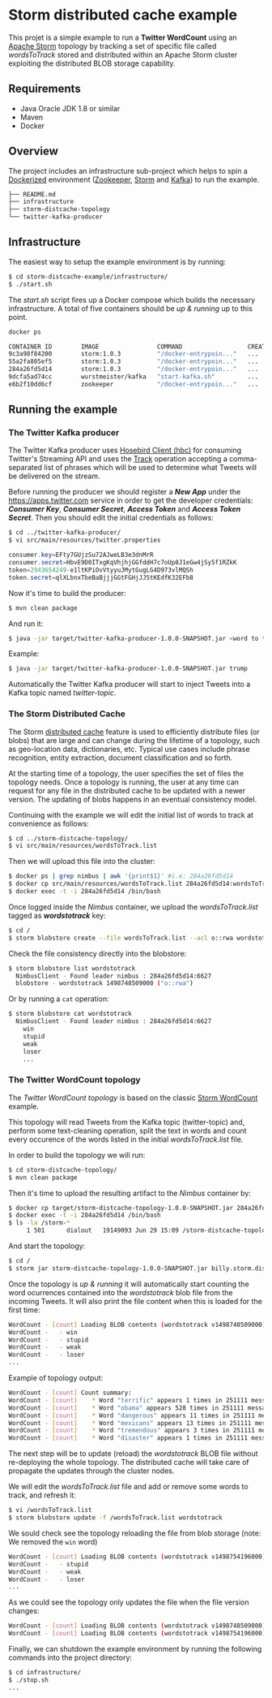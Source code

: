 # Storm distributed cache example

This projet is a simple example to run a **Twitter WordCount** using an [Apache Storm](http://storm.apache.org) topology by tracking a set of specific file called *wordsToTrack* stored and distributed within an Apache Storm cluster exploiting the distributed BLOB storage capability.

## Requirements

* Java Oracle JDK 1.8 or similar
* Maven
* Docker

## Overview

The project includes an infrastructure sub-project which helps to spin a [Dockerized](https://www.docker.com) environment ([Zookeeper](https://zookeeper.apache.org), [Storm](http://storm.apache.org) and [Kafka](https://kafka.apache.org)) to run the example.

```bash
├── README.md
├── infrastructure
├── storm-distcache-topology
└── twitter-kafka-producer
```

## Infrastructure

The easiest way to setup the example environment is by running:

```bash
$ cd storm-distcache-example/infrastructure/
$ ./start.sh
```

The *start.sh* script fires up a Docker compose which builds the necessary infrastructure. A total of five containers should be *up & running* up to this point.

```bash
docker ps

CONTAINER ID        IMAGE                COMMAND                  CREATED   STATUS              PORTS                      NAMES
9c3a98f84200        storm:1.0.3          "/docker-entrypoin..."   ...        ...                                         supervisor
55a2fa805ef5        storm:1.0.3          "/docker-entrypoin..."   ...        ...          0.0.0.0:8080->8080/tcp         ui
284a26fd5d14        storm:1.0.3          "/docker-entrypoin..."   ...        ...          0.0.0.0:6627->6627/tcp         nimbus
9dcfa5ad74cc        wurstmeister/kafka   "start-kafka.sh"         ...        ...          0.0.0.0:9092->9092/tcp         kafka
e6b2f10dd6cf        zookeeper            "/docker-entrypoin..."   ...        ...          2181/tcp, 2888/tcp, 3888/tcp   zookeeper
```

## Running the example

### The Twitter Kafka producer

The Twitter Kafka producer uses [Hosebird Client (hbc)](https://github.com/twitter/hbc) for consuming Twitter's Streaming API and uses the [Track](https://dev.twitter.com/streaming/overview/request-parameters#track) operation accepting a comma-separated list of phrases which will be used to determine what Tweets will be delivered on the stream.

Before running the producer we should register a ***New App*** under the https://apps.twitter.com service in order to get the developer credentials: ***Consumer Key***, ***Consumer Secret***, ***Access Token*** and ***Access Token Secret***. Then you should edit the initial credentials as follows:

```bash
$ cd ../twitter-kafka-producer/
$ vi src/main/resources/twitter.properties
```

```java
consumer.key=EFty7GUjzSu72AJweLB3e3dnMrR
consumer.secret=HbvE9D0ITxgKqVhjhjGGfddH7c7oUp8J1eGw4jSy5f1RZkK
token=2943654249-e1ltKPiOvVtyyuJMytGugLG4D973vlMQSh
token.secret=qlXLbnxTbeBaBjjjGGtFGHjJJ5tKEdfK32EFb8
```

Now it's time to build the producer:

```bash
$ mvn clean package
```

And run it:

```bash
$ java -jar target/twitter-kafka-producer-1.0.0-SNAPSHOT.jar <word to track>
```

Example:

```bash
$ java -jar target/twitter-kafka-producer-1.0.0-SNAPSHOT.jar trump
```

Automatically the Twitter Kafka producer will start to inject Tweets into a Kafka topic named *twitter-topic*.

### The Storm Distributed Cache

The Storm [distributed cache](http://storm.apache.org/releases/1.1.0/distcache-blobstore.html) feature is used to efficiently distribute files (or blobs) that are large and can change during the lifetime of a topology, such as geo-location data, dictionaries, etc. Typical use cases include phrase recognition, entity extraction, document classification and so forth.

At the starting time of a topology, the user specifies the set of files the topology needs. Once a topology is running, the user at any time can request for any file in the distributed cache to be updated with a newer version. The updating of blobs happens in an eventual consistency model.

Continuing with the example we will edit the initial list of words to track at convenience as follows:

```bash
$ cd ../storm-distcache-topology/
$ vi src/main/resources/wordsToTrack.list
```

Then we will upload this file into the cluster:

```bash
$ docker ps | grep nimbus | awk '{print$1}' #i.e: 284a26fd5d14
$ docker cp src/main/resources/wordsToTrack.list 284a26fd5d14:wordsToTrack.list
$ docker exec -t -i 284a26fd5d14 /bin/bash
```

Once logged inside the *Nimbus* container, we upload the *wordsToTrack.list* tagged as ***wordstotrack*** key:

```bash
$ cd /
$ storm blobstore create --file wordsToTrack.list --acl o::rwa wordstotrack
```

Check the file consistency directly into the blobstore:

```bash
$ storm blobstore list wordstotrack
  NimbusClient - Found leader nimbus : 284a26fd5d14:6627
  blobstore - wordstotrack 1498748509000 ("o::rwa")
```
Or by running a `cat` operation:

```bash
$ storm blobstore cat wordstotrack
  NimbusClient - Found leader nimbus : 284a26fd5d14:6627
    win
    stupid
    weak
    loser
    ...
```

### The Twitter WordCount topology

The *Twitter WordCount topology* is based on the classic [Storm WordCount](http://www.corejavaguru.com/bigdata/storm/word-count-topology) example.

This topology will read Tweets from the Kafka topic (twitter-topic) and, perform some text-cleaning operation, split the text in words and count every occurence of the words listed in the initial *wordsToTrack.list* file.

In order to build the topology we will run:

```bash
$ cd storm-distcache-topology/
$ mvn clean package
```

Then it's time to upload the resulting artifact to the *Nimbus* container by:

```bash
$ docker cp target/storm-distcache-topology-1.0.0-SNAPSHOT.jar 284a26fd5d14:storm-distcache-topology-1.0.0-SNAPSHOT.jar
$ docker exec -t -i 284a26fd5d14 /bin/bash
$ ls -la /storm-*
     1 501      dialout   19149093 Jun 29 15:09 /storm-distcache-topology-1.0.0-SNAPSHOT.jar
```

And start the topology:

```bash
$ cd /
$ storm jar storm-distcache-topology-1.0.0-SNAPSHOT.jar billy.storm.distcache.example.WordCountTopology
```

Once the topology is *up & running* it will automatically start counting the word ocurrences contained into the *wordstotrack* blob file from the incoming Tweets. It will also print the file content when this is loaded for the first time:

```bash
WordCount - [count] Loading BLOB contents (wordstotrack v1498748509000):
WordCount -   - win
WordCount -   - stupid
WordCount -   - weak
WordCount -   - loser
...
```

Example of topology output:

```bash
WordCount - [count] Count summary:
WordCount - [count]    * Word "terrific" appears 1 times in 251111 messages (0 % total)
WordCount - [count]    * Word "obama" appears 528 times in 251111 messages (0.21 % total)
WordCount - [count]    * Word "dangerous" appears 11 times in 251111 messages (0 % total)
WordCount - [count]    * Word "mexicans" appears 13 times in 251111 messages (0.01 % total)
WordCount - [count]    * Word "tremendous" appears 3 times in 251111 messages (0 % total)
WordCount - [count]    * Word "disaster" appears 1 times in 251111 messages (0 % total)
```

The next step will be to update (reload) the *wordstotrack* BLOB file without re-deploying the whole topology. The distributed cache will take care of propagate the updates through the cluster nodes.

We will edit the *wordsToTrack.list* file and add or remove some words to track, and refresh it:

```bash
$ vi /wordsToTrack.list
$ storm blobstore update -f /wordsToTrack.list wordstotrack
```
We sould check see the topology reloading the file from blob storage (note: We removed the `win` word)

```bash
WordCount - [count] Loading BLOB contents (wordstotrack v1498754196000):
WordCount -   - stupid
WordCount -   - weak
WordCount -   - loser
...
```

As we could see the topology only updates the file when the file version changes:

```bash
WordCount - [count] Loading BLOB contents (wordstotrack v1498748509000) # Initial file
WordCount - [count] Loading BLOB contents (wordstotrack v1498754196000) # Reload after the update
```

Finally, we can shutdown the example environment by running the following commands into the project directory:

```bash
$ cd infrastructure/
$ ./stop.sh
...
```

